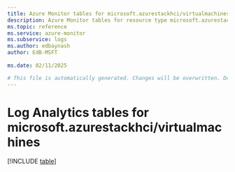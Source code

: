 ```yaml
---
title: Azure Monitor tables for microsoft.azurestackhci/virtualmachines
description: Azure Monitor tables for resource type microsoft.azurestackhci/virtualmachines
ms.topic: reference
ms.service: azure-monitor
ms.subservice: logs
ms.author: edbaynash
author: EdB-MSFT
   
ms.date: 02/11/2025

# This file is automatically generated. Changes will be overwritten. Do not change this file directly.
---
```


# Log Analytics tables for microsoft.azurestackhci/virtualmachines  

[!INCLUDE [table](~/reusable-content/ce-skilling/azure/includes/azure-monitor/reference/tables/microsoft-azurestackhci_virtualmachines-include.md)]

